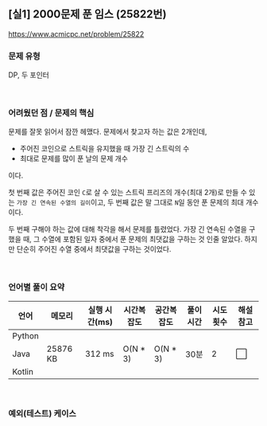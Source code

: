 ## [실1] 2000문제 푼 임스 (25822번)

https://www.acmicpc.net/problem/25822

### 문제 유형

DP, 두 포인터

<br>

### 어려웠던 점 / 문제의 핵심

문제를 잘못 읽어서 잠깐 헤맸다. 문제에서 찾고자 하는 값은 2개인데,

- 주어진 코인으로 스트릭을 유지했을 때 가장 긴 스트릭의 수
- 최대로 문제를 많이 푼 날의 문제 개수

이다.

첫 번째 값은 주어진 코인 `C`로 살 수 있는 스트릭 프리즈의 개수(최대 2개)로 만들 수 있는 `가장 긴 연속된 수열의 길이`이고, 두 번째 값은 말 그대로 `N`일 동안 푼 문제의 최대 개수이다.

두 번째 구해야 하는 값에 대해 착각을 해서 문제를 틀렸었다. 가장 긴 연속된 수열을 구했을 때, 그 수열에 포함된 일자 중에서 푼 문제의 최댓값을 구하는 것 인줄 알았다. 하지만 단순히 주어진 수열 중에서 최댓값을 구하는 것이었다.

<br>

### 언어별 풀이 요약

| 언어   | 메모리   | 실행 시간(ms) | 시간복잡도 | 공간복잡도 | 풀이 시간 | 시도 횟수 | 해설 참고            |
| ------ | -------- | ------------- | ---------- | ---------- | --------- | --------- | -------------------- |
| Python |          |               |            |            |           |           |                      |
| Java   | 25876 KB | 312 ms        | O(N * 3)   | O(N * 3)   | 30분      | 2         | :white_large_square: |
| Kotlin |          |               |            |            |           |           |                      |

<br>

### 예외(테스트) 케이스

```
```

